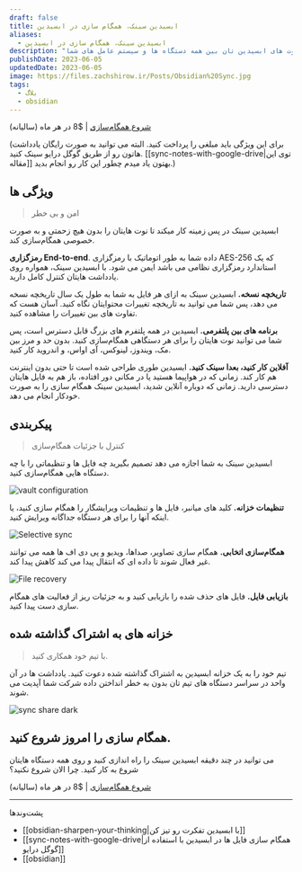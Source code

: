 ```yaml
---
draft: false
title: ابسیدین سینک، همگام سازی در ابسیدین
aliases:
  - ابسیدین سینک، همگام سازی در ابسیدین
description: "همه نوت هایتان، روی همه دستگاه هایتان. راه امن و بی خطر برای سینک کردن نوت های ابسیدین تان بین همه دستگاه ها و سیستم عامل های شما. "
publishDate: 2023-06-05
updatedDate: 2023-06-05
image: https://files.zachshirow.ir/Posts/Obsidian%20Sync.jpg
tags:
  - بلاگ
  - obsidian
---
```



[شروع همگام‌سازی](https://obsidian.md/account) | $8 در هر ماه (سالیانه)

(برای این ویژگی باید مبلغی را پرداخت کنید. البته می توانید به صورت رایگان یادداشت هاتون رو از طریق گوگل درایو سینک کنید. [[sync-notes-with-google-drive|توی این مقاله]] بهتون یاد میدم چطور این کار رو انجام بدید.)

## ویژگی ها

>امن و بی خطر 

ابسیدین سینک در پس زمینه کار میکند تا نوت هایتان را بدون هیچ زحمتی و به صورت خصوصی همگام‌سازی کند. 

**رمزگزاری End-to-end**. داده شما به طور اتوماتیک با رمزگزاری AES-256 که یک استاندارد رمزگزاری نظامی می باشد ایمن می شود. با ابسیدین سینک، همواره روی یادداشت هایتان کنترل کامل دارید.  

**تاریخچه نسخه.** ابسیدین سینک به ازای هر فایل به شما به طول یک سال تاریخچه نسخه می دهد، پس شما می توانید به تاریخچه تغییرات محتوایتان نگاه کنید. آسان هست که تفاوت های بین تغییرات را مشاهده کنید. 

**برنامه های بین پلتفرمی.** ابسیدین در همه پلتفرم های بزرگ قابل دسترس است، پس شما می توانید نوت هایتان را برای هر دستگاهی همگام‌سازی کنید. بدون حد و مرز بین مک، ویندوز، لینوکس، آی اواس، و اندروید کار کنید. 

**آفلاین کار کنید، بعدا سینک کنید.** ابسیدین طوری طراحی شده است تا حتی بدون اینترنت هم کار کند. زمانی که در هواپیما هستید یا در مکانی دور افتاده، باز هم به فایل هایتان دسترسی دارید. زمانی که دوباره آنلاین شدید، ابسیدین سینک همگام سازی را به صورت خودکار انجام می دهد. 


## پیکربندی

> کنترل با جزئیات همگام‌سازی

ابسیدین سینک به شما اجازه می دهد تصمیم بگیرید چه فایل ها و تنظیماتی را با چه دستگاه هایی همگام‌سازی کنید.  

![vault configuration](https://files.zachshirow.ir/Posts/sync-Vault-Configuration.png)

**تنظیمات خزانه.** کلید های میانبر، فایل ها و تنظیمات ویرایشگار را همگام سازی کنید، یا اینکه آنها را برای هر دستگاه جداگانه ویرایش کنید. 

![Selective sync](https://files.zachshirow.ir/Posts/sync-Selective-Sync.png)

**همگام‌سازی اتخابی.** همگام سازی تصاویر، صداها، ویدیو و پی دی اف ها همه می توانند غیر فعال شوند تا داده ای که انتقال پیدا می کند کاهش پیدا کند. 

![File recovery](https://files.zachshirow.ir/Posts/sync-File-Recovery.png)

**بازیابی فایل.** فایل های حذف شده را بازیابی کنید و به جزئیات ریز از فعالیت های همگام سازی دست پیدا کنید. 

## خزانه های به اشتراک گذاشته شده

> با تیم خود همکاری کنید. 

تیم خود را به یک خزانه ابسیدین به اشتراک گذاشته شده دعوت کنید. یادداشت ها در آن واحد در سراسر دستگاه های تیم تان بدون به خطر انداختن داده شرکت شما آپدیت می شوند. 

![sync share dark](https://files.zachshirow.ir/Posts/sync-share-dark.png)

## همگام سازی را امروز شروع کنید.

می توانید در چند دقیقه ابسیدین سینک را راه اندازی کنید و روی همه دستگاه هایتان شروع به کار کنید. چرا الان شروع نکنید؟ 

[شروع همگام‌سازی](https://obsidian.md/account) | $8 در هر ماه (سالیانه)




---
پشت‌وند‌ها
- [[obsidian-sharpen-your-thinking|با ابسیدین تفکرت رو تیز کن]]
- [[sync-notes-with-google-drive|همگام سازی فایل ها در ابسیدین با استفاده از گوگل درایو]]
- [[obsidian]]
